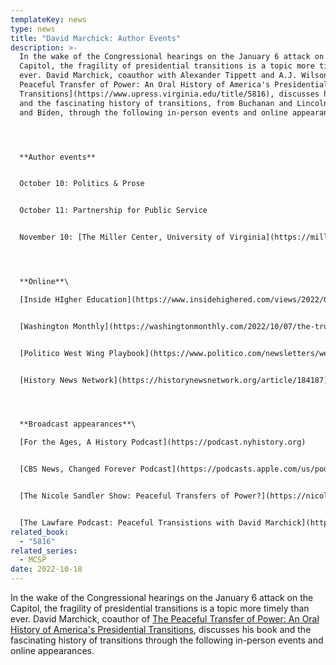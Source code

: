 ```yaml
---
templateKey: news
type: news
title: "David Marchick: Author Events"
description: >-
  In the wake of the Congressional hearings on the January 6 attack on the
  Capitol, the fragility of presidential transitions is a topic more timely than
  ever. David Marchick, coauthor with Alexander Tippett and A.J. Wilson of [The
  Peaceful Transfer of Power: An Oral History of America's Presidential
  Transitions](https://www.upress.virginia.edu/title/5816), discusses his book
  and the fascinating history of transitions, from Buchanan and Lincoln to Trump
  and Biden, through the following in-person events and online appearances.




  **Author events**


  October 10: Politics & Prose


  October 11: Partnership for Public Service


  November 10: [The Miller Center, University of Virginia](https://millercenter.org/news-events/events/americas-tradition-peaceful-transfer-power)




  **Online**\

  [Inside HIgher Education](https://www.insidehighered.com/views/2022/07/22/fall-books-university-presses-news—and-dylan): *The Peaceful Transfer of Power* included among the top new releses by university presses


  [Washington Monthly](https://washingtonmonthly.com/2022/10/07/the-trump-official-who-did-the-right-thing/): Excerpt from the book on Trump's presidential-transition point man, Chris Liddell


  [Politico West Wing Playbook](https://www.politico.com/newsletters/west-wing-playbook/2022/10/07/bidens-inside-man-in-trump-land-00061001): Marchick discusses the Trump-Biden transition


  [History News Network](https://historynewsnetwork.org/article/184187): A short history of presidential transitions by Marchick and Valerie Smith Boyd of the Partnership for Public Service




  **Broadcast appearances**\

  [For the Ages, A History Podcast](https://podcast.nyhistory.org)


  [CBS News, Changed Forever Podcast](https://podcasts.apple.com/us/podcast/possible-2024-gop-nominees-presidential-transitions/id1534959892?i=1000582680719)


  [The Nicole Sandler Show: Peaceful Transfers of Power?](https://nicolesandler.com/10-14-22/)


  [The Lawfare Podcast: Peaceful Transistions with David Marchick](https://www.lawfareblog.com/lawfare-podcast-presidential-transitions-david-marchick)
related_book:
  - "5816"
related_series:
  - MCSP
date: 2022-10-18
---
```

In the wake of the Congressional hearings on the January 6 attack on the Capitol, the fragility of presidential transitions is a topic more timely than ever. David Marchick, coauthor of [The Peaceful Transfer of Power: An Oral History of America's Presidential Transitions](https://www.upress.virginia.edu/title/5816), discusses his book and the fascinating history of transitions through the following in-person events and online appearances.